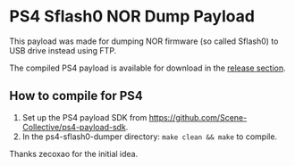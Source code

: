 # PS4 Sflash0 NOR Dump Payload

This payload was made for dumping NOR firmware (so called Sflash0) to USB drive instead using FTP.

The compiled PS4 payload is available for download in the [release section](https://github.com/Andryshik345/ps4-sflash0-dumper/releases/).

## How to compile for PS4

1. Set up the PS4 payload SDK from https://github.com/Scene-Collective/ps4-payload-sdk.
2. In the ps4-sflash0-dumper directory: `make clean && make` to compile.

Thanks zecoxao for the initial idea.

